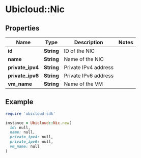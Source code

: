 # Ubicloud::Nic

## Properties

| Name | Type | Description | Notes |
| ---- | ---- | ----------- | ----- |
| **id** | **String** | ID of the NIC |  |
| **name** | **String** | Name of the NIC |  |
| **private_ipv4** | **String** | Private IPv4 address |  |
| **private_ipv6** | **String** | Private IPv6 address |  |
| **vm_name** | **String** | Name of the VM |  |

## Example

```ruby
require 'ubicloud-sdk'

instance = Ubicloud::Nic.new(
  id: null,
  name: null,
  private_ipv4: null,
  private_ipv6: null,
  vm_name: null
)
```

